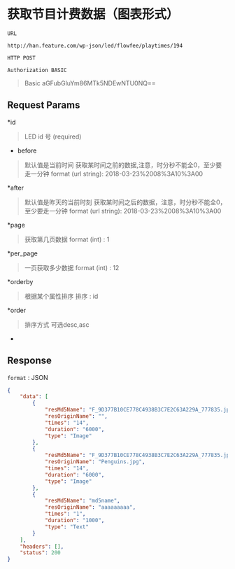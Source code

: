 获取节目计费数据（图表形式）
===

`URL`

	http://han.feature.com/wp-json/led/flowfee/playtimes/194

`HTTP POST`

`Authorization BASIC`

> Basic aGFubGluYm86MTk5NDEwNTU0NQ==

## Request Params

*id
 
> LED id 号 (required)

* before 

> 默认值是当前时间
> 获取某时间之前的数据,注意，时分秒不能全0，至少要走一分钟
> format (url string): 2018-03-23%2008%3A10%3A00

*after 

> 默认值是昨天的当前时刻
> 获取某时间之后的数据，注意，时分秒不能全0，至少要走一分钟
> format (url string): 2018-03-23%2008%3A10%3A00

*page 
> 获取第几页数据
> format (int) : 1

*per_page 
> 一页获取多少数据
> format (int) : 12

*orderby 
> 根据某个属性排序
> 排序 : id

*order
> 排序方式
> 可选desc,asc

*

## Response

`format` : JSON

```json
{
    "data": [
        {
            "resMd5Name": "F_9D377B10CE778C4938B3C7E2C63A229A_777835.jpg",
            "resOriginName": "",
            "times": "14",
            "duration": "6000",
            "type": "Image"
        },
        {
            "resMd5Name": "F_9D377B10CE778C4938B3C7E2C63A229A_777835.jpg",
            "resOriginName": "Penguins.jpg",
            "times": "14",
            "duration": "6000",
            "type": "Image"
        },
        {
            "resMd5Name": "md5name",
            "resOriginName": "aaaaaaaaa",
            "times": "1",
            "duration": "1000",
            "type": "Text"
        }
    ],
    "headers": [],
    "status": 200
}
```